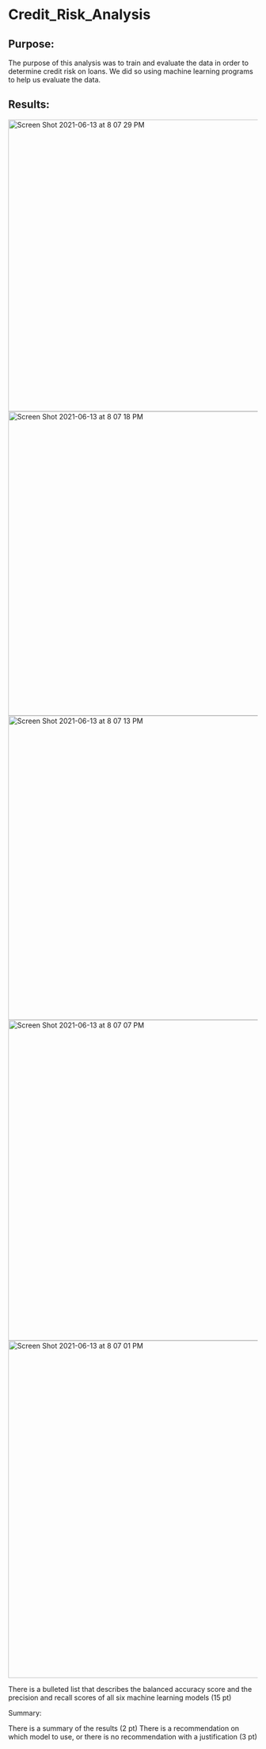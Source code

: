 # Credit_Risk_Analysis
## Purpose:
The purpose of this analysis was to train and evaluate the data in order to determine credit risk on loans. We did so using machine learning programs to help us evaluate the data. 

## Results:

<img width="589" alt="Screen Shot 2021-06-13 at 8 07 29 PM" src="https://user-images.githubusercontent.com/75695931/121825959-41b38c00-cc83-11eb-950d-f3f72bfe6933.png">

<img width="614" alt="Screen Shot 2021-06-13 at 8 07 18 PM" src="https://user-images.githubusercontent.com/75695931/121825966-49733080-cc83-11eb-8763-03cdafc72d7b.png">

<img width="614" alt="Screen Shot 2021-06-13 at 8 07 13 PM" src="https://user-images.githubusercontent.com/75695931/121825968-4d06b780-cc83-11eb-8ae5-319f654d2197.png">

<img width="647" alt="Screen Shot 2021-06-13 at 8 07 07 PM" src="https://user-images.githubusercontent.com/75695931/121825971-4ed07b00-cc83-11eb-87e1-ec1fe5138535.png">

<img width="681" alt="Screen Shot 2021-06-13 at 8 07 01 PM" src="https://user-images.githubusercontent.com/75695931/121825973-5132d500-cc83-11eb-9943-de7cf7ff2cf6.png">

There is a bulleted list that describes the balanced accuracy score and the precision and recall scores of all six machine learning models (15 pt)



Summary:

There is a summary of the results (2 pt)
There is a recommendation on which model to use, or there is no recommendation with a justification (3 pt)
